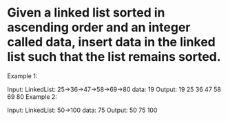 # Given a linked list sorted in ascending order and an integer called data, insert data in the linked list such that the list remains sorted.

Example 1:

Input:
LinkedList: 25->36->47->58->69->80
data: 19
Output: 19 25 36 47 58 69 80
Example 2:

Input:
LinkedList: 50->100
data: 75
Output: 50 75 100
